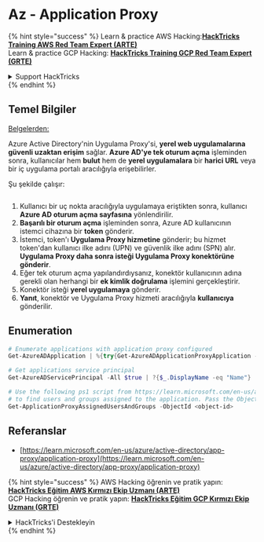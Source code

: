 # Az - Application Proxy

{% hint style="success" %}
Learn & practice AWS Hacking:<img src="../../../.gitbook/assets/image (1).png" alt="" data-size="line">[**HackTricks Training AWS Red Team Expert (ARTE)**](https://training.hacktricks.xyz/courses/arte)<img src="../../../.gitbook/assets/image (1).png" alt="" data-size="line">\
Learn & practice GCP Hacking: <img src="../../../.gitbook/assets/image (2).png" alt="" data-size="line">[**HackTricks Training GCP Red Team Expert (GRTE)**<img src="../../../.gitbook/assets/image (2).png" alt="" data-size="line">](https://training.hacktricks.xyz/courses/grte)

<details>

<summary>Support HackTricks</summary>

* Check the [**subscription plans**](https://github.com/sponsors/carlospolop)!
* **Join the** 💬 [**Discord group**](https://discord.gg/hRep4RUj7f) or the [**telegram group**](https://t.me/peass) or **follow** us on **Twitter** 🐦 [**@hacktricks\_live**](https://twitter.com/hacktricks\_live)**.**
* **Share hacking tricks by submitting PRs to the** [**HackTricks**](https://github.com/carlospolop/hacktricks) and [**HackTricks Cloud**](https://github.com/carlospolop/hacktricks-cloud) github repos.

</details>
{% endhint %}

## Temel Bilgiler

[Belgelerden:](https://learn.microsoft.com/en-us/entra/identity/app-proxy/application-proxy)

Azure Active Directory'nin Uygulama Proxy'si, **yerel web uygulamalarına güvenli uzaktan erişim** sağlar. **Azure AD'ye tek oturum açma** işleminden sonra, kullanıcılar hem **bulut** hem de **yerel uygulamalara** bir **harici URL** veya bir iç uygulama portalı aracılığıyla erişebilirler.

Şu şekilde çalışır:

<figure><img src="../../../.gitbook/assets/image (186).png" alt=""><figcaption></figcaption></figure>

1. Kullanıcı bir uç nokta aracılığıyla uygulamaya eriştikten sonra, kullanıcı **Azure AD oturum açma sayfasına** yönlendirilir.
2. **Başarılı bir oturum açma** işleminden sonra, Azure AD kullanıcının istemci cihazına bir **token** gönderir.
3. İstemci, token'ı **Uygulama Proxy hizmetine** gönderir; bu hizmet token'dan kullanıcı ilke adını (UPN) ve güvenlik ilke adını (SPN) alır. **Uygulama Proxy daha sonra isteği Uygulama Proxy konektörüne gönderir**.
4. Eğer tek oturum açma yapılandırdıysanız, konektör kullanıcının adına gerekli olan herhangi bir **ek kimlik doğrulama** işlemini gerçekleştirir.
5. Konektör isteği **yerel uygulamaya** gönderir.
6. **Yanıt**, konektör ve Uygulama Proxy hizmeti aracılığıyla **kullanıcıya** gönderilir.

## Enumeration
```powershell
# Enumerate applications with application proxy configured
Get-AzureADApplication | %{try{Get-AzureADApplicationProxyApplication -ObjectId $_.ObjectID;$_.DisplayName;$_.ObjectID}catch{}}

# Get applications service principal
Get-AzureADServicePrincipal -All $true | ?{$_.DisplayName -eq "Name"}

# Use the following ps1 script from https://learn.microsoft.com/en-us/azure/active-directory/app-proxy/scripts/powershell-display-users-group-of-app
# to find users and groups assigned to the application. Pass the ObjectID of the Service Principal to it
Get-ApplicationProxyAssignedUsersAndGroups -ObjectId <object-id>
```
## Referanslar

* [https://learn.microsoft.com/en-us/azure/active-directory/app-proxy/application-proxy](https://learn.microsoft.com/en-us/azure/active-directory/app-proxy/application-proxy)

{% hint style="success" %}
AWS Hacking öğrenin ve pratik yapın:<img src="../../../.gitbook/assets/image (1).png" alt="" data-size="line">[**HackTricks Eğitim AWS Kırmızı Ekip Uzmanı (ARTE)**](https://training.hacktricks.xyz/courses/arte)<img src="../../../.gitbook/assets/image (1).png" alt="" data-size="line">\
GCP Hacking öğrenin ve pratik yapın: <img src="../../../.gitbook/assets/image (2).png" alt="" data-size="line">[**HackTricks Eğitim GCP Kırmızı Ekip Uzmanı (GRTE)**<img src="../../../.gitbook/assets/image (2).png" alt="" data-size="line">](https://training.hacktricks.xyz/courses/grte)

<details>

<summary>HackTricks'i Destekleyin</summary>

* [**abonelik planlarını**](https://github.com/sponsors/carlospolop) kontrol edin!
* **💬 [**Discord grubuna**](https://discord.gg/hRep4RUj7f) veya [**telegram grubuna**](https://t.me/peass) katılın ya da **Twitter'da** 🐦 [**@hacktricks\_live**](https://twitter.com/hacktricks\_live)**'i takip edin.**
* **Hacking ipuçlarını paylaşmak için** [**HackTricks**](https://github.com/carlospolop/hacktricks) ve [**HackTricks Cloud**](https://github.com/carlospolop/hacktricks-cloud) github reposuna PR gönderin.

</details>
{% endhint %}
